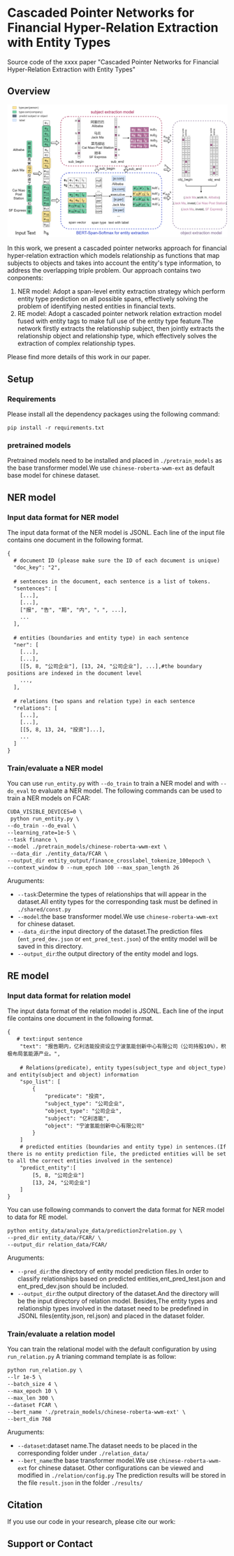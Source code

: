 # Cascaded Pointer Networks for Financial Hyper-Relation Extraction with Entity Types
Source code of the xxxx paper "Cascaded Pointer Networks for Financial Hyper-Relation Extraction with Entity Types"

## Overview
![](./figs/overview.png)

In this work, we present a cascaded pointer networks approach for financial hyper-relation extraction which models relationship as functions that map subjects to objects and takes into account the entity's type information, to address the overlapping triple problem. Our approach contains two conponents:

1. NER model: Adopt a span-level entity extraction strategy which perform entity type prediction on all possible spans, effectively solving the problem of identifying nested entities in financial texts.
2. RE model: Adopt a cascaded pointer network relation extraction model fused with entity tags to make full use of the entity type feature.The network firstly extracts the relationship subject, then jointly extracts the relationship object and relationship type, which effectively solves the extraction of complex relationship types.

Please find more details of this work in our paper.

## Setup
### Requirements
Please install all the dependency packages using the following command:
```
pip install -r requirements.txt
```
### pretrained models
Pretrained models need to be installed and placed in `./pretrain_models` as the base transformer model.We use `chinese-roberta-wwm-ext` as default base model for chinese dataset.

## NER model

### Input data format for NER model

The input data format of the NER model is JSONL. Each line of the input file contains one document in the following format.
```
{
  # document ID (please make sure the ID of each document is unique)
  "doc_key": "2",

  # sentences in the document, each sentence is a list of tokens.
  "sentences": [
    [...],
    [...],
    ["报", "告", "期", "内", "，", ...],
    ...
  ],

  # entities (boundaries and entity type) in each sentence
  "ner": [
    [...],
    [...],
    [[5, 8, "公司企业"], [13, 24, "公司企业"], ...],#the boundary positions are indexed in the document level
    ...,
  ],

  # relations (two spans and relation type) in each sentence
  "relations": [
    [...],
    [...],
    [[5, 8, 13, 24, "投资"]...],
    ...
  ]
}
```


### Train/evaluate a NER model

You can use `run_entity.py` with `--do_train` to train a NER model and with `--do_eval` to evaluate a NER model. 
The following commands can be used to train a NER models on FCAR:
```
CUDA_VISIBLE_DEVICES=0 \
 python run_entity.py \
--do_train --do_eval \
--learning_rate=1e-5 \
--task finance \
--model ./pretrain_models/chinese-roberta-wwm-ext \
 --data_dir ./entity_data/FCAR \
--output_dir entity_output/finance_crosslabel_tokenize_100epoch \
--context_window 0 --num_epoch 100 --max_span_length 26
```
Aruguments:
* `--task`:Determine the types of relationships that will appear in the dataset.All entity types for the corresponding task must be defined in `./shared/const.py`
* `--model`:the base transformer model.We use `chinese-roberta-wwm-ext` for chinese dataset.
* `--data_dir`:the input directory of the dataset.The prediction files (`ent_pred_dev.json` or `ent_pred_test.json`) of the entity model will be saved in this directory.
* `--output_dir`:the output directory of the entity model and logs.

## RE model

### Input data format for relation model

The input data format of the relation model is JSONL. Each line of the input file contains one document in the following format.
```
{
   # text:input sentence
    "text": "报告期内，亿利洁能投资设立宁波氢能创新中心有限公司（公司持股10%），积极布局氢能源产业。",

    # Relations(predicate), entity types(subject_type and object_type) and entity(subject and object) information
    "spo_list": [
        {
            "predicate": "投资",
            "subject_type": "公司企业",
            "object_type": "公司企业",
            "subject": "亿利洁能", 
            "object": "宁波氢能创新中心有限公司"
        }
    ]
    # predicted entities (boundaries and entity type) in sentences.(If there is no entity prediction file, the predicted entities will be set to all the correct entities involved in the sentence)
    "predict_entity":[
        [5, 8, "公司企业"]
        [13, 24, "公司企业"]
    ]
}
```
You can use following commands to convert the data format for NER model to data for RE model.
```
python entity_data/analyze_data/prediction2relation.py \
--pred_dir entity_data/FCAR/ \
--output_dir relation_data/FCAR/ 
``` 
Aruguments:
* `--pred_dir`:the directory of entity model prediction files.In order to classify relationships based on predicted entities,ent_pred_test.json and ent_pred_dev.json should be included.
* `--output_dir`:the output directory of the dataset.And the directory will be the input directory of relation model.
Besides,The entity types and relationship types involved in the dataset need to be predefined in JSONL files(entity.json, rel.json) and placed in the dataset folder.

### Train/evaluate a relation model 
You can train the relational model with the default configuration by using `run_relation.py`
A trianing command template is as follow:
```
python run_relation.py \
--lr 1e-5 \
--batch_size 4 \
--max_epoch 10 \
--max_len 300 \
--dataset FCAR \
--bert_name './pretrain_models/chinese-roberta-wwm-ext' \
--bert_dim 768 
```
Aruguments:
* `--dataset`:dataset name.The dataset needs to be placed in the corresponding folder under `./relation_data/`
* `--bert_name`:the base transformer model.We use `chinese-roberta-wwm-ext` for chinese dataset.
Other configurations can be viewed and modified in `./relation/config.py`
The prediction results will be stored in the file `result.json` in the folder `./results/`

## Citation
If you use our code in your research, please cite our work:

## Support or Contact
